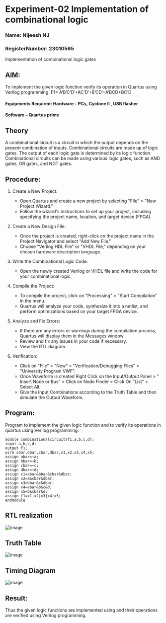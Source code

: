# Experiment-02 Implementation of combinational logic

### Name: Nijeesh NJ 
### RegisterNumber: 23010565

Implementation of combinational logic gates
 
## AIM:
To implement the given logic function verify its operation in Quartus using Verilog programming.
F1= A’B’C’D’+AC’D’+B’CD’+A’BCD+BC’D

 

 
#### Equipments Required: Hardware – PCs, Cyclone II , USB flasher
#### Software – Quartus prime


## Theory
 A combinational circuit is a circuit in which the output depends on the present combination of inputs. Combinational circuits are made up of logic gates. The output of each logic gate is determined by its logic function. Combinational circuits can be made using various logic gates, such as AND gates, OR gates, and NOT gates.


## Procedure:
1. Create a New Project:
   - Open Quartus and create a new project by selecting "File" > "New Project Wizard."
   - Follow the wizard's instructions to set up your project, including specifying the project name, location, and target device (FPGA).

2. Create a New Design File:
   - Once the project is created, right-click on the project name in the Project Navigator and select "Add New File."
   - Choose "Verilog HDL File" or "VHDL File," depending on your chosen hardware description language.

3. Write the Combinational Logic Code:
   - Open the newly created Verilog or VHDL file and write the code for your combinational logic.
     
4. Compile the Project:
   - To compile the project, click on "Processing" > "Start Compilation" in the menu.
   - Quartus will analyze your code, synthesize it into a netlist, and perform optimizations based on your target FPGA device.

5. Analyze and Fix Errors:
   - If there are any errors or warnings during the compilation process, Quartus will display them in the Messages window.
   - Review and fix any issues in your code if necessary.
   - View the RTL diagram.

6. Verification:
   - Click on "File" > "New" > "Verification/Debugging Files" > "University Program VWF".
   - Once Waveform is created Right Click on the Input/Output Panel > " Insert Node or Bus" > Click on Node Finder > Click On "List" > Select All.
   - Give the Input Combinations according to the Truth Table and then simulate the Output Waveform.
## Program:

Program to implement the given logic function and to verify its operations in quartus using Verilog programming.
```
module combinationalcircuit(f1,a,b,c,d);
input a,b,c,d;
output f1;
wire abar,bbar,cbar,dbar,x1,x2,x3,x4,x5;
assign abar=~a;
assign bbar=~b;
assign cbar=~c;
assign dbar=~d;
assign x1=abar&bbar&cbar&dbar;
assign x2=a&cbar&dbar;
assign x3=bbar&c&dbar;
assign x4=abar&b&c&d;
assign x5=b&cbar&d;
assign f1=x1|x2|x3|x4|x5;
endmodule
```
## RTL realization
![image](https://github.com/Nijeesh-bit/Experiment--02-Implementation-of-combinational-logic-/assets/89188014/1ff8f21c-94cc-4ef9-b0f8-d2d18dfa68d1)

## Truth Table 
![image](https://github.com/Nijeesh-bit/Experiment--02-Implementation-of-combinational-logic-/assets/89188014/db13e505-3f57-4d10-b742-bfd8d44c944f)

## Timing Diagram
![image](https://github.com/Nijeesh-bit/Experiment--02-Implementation-of-combinational-logic-/assets/89188014/02ab5c60-9b8e-4e63-81e2-9e9d818fc869)

## Result:
Thus the given logic functions are implemented using  and their operations are verified using Verilog programming.
